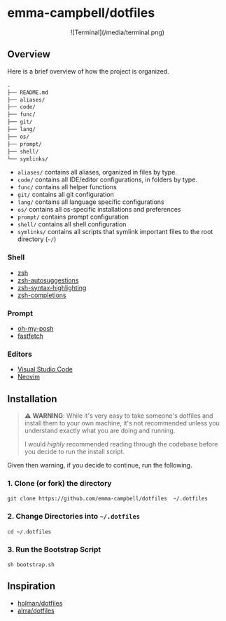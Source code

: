 # emma-campbell/dotfiles

<p align="center">
![Terminal](/media/terminal.png)
</p>

## Overview

Here is a brief overview of how the project is organized.

```sh
.
├── README.md
├── aliases/
├── code/
├── func/
├── git/
├── lang/
├── os/
├── prompt/
├── shell/
└── symlinks/
```

- `aliases/` contains all aliases, organized in files by type.
- `code/` contains all IDE/editor configurations, in folders by type.
- `func/` contains all helper functions
- `git/` contains all git configuration
- `lang/` contains all language specific configurations
- `os/` contains all os-specific installations and preferences
- `prompt/` contains prompt configuration
- `shell/` contains all shell configuration
- `symlinks/` contains all scripts that symlink important files to the root directory (`~/`)

### Shell

- [zsh](https://www.zsh.org/)
- [zsh-autosuggestions](https://github.com/zsh-users/zsh-autosuggestions)
- [zsh-syntax-highlighting](https://github.com/zsh-users/zsh-syntax-highlighting)
- [zsh-completions](https://github.com/zsh-users/zsh-completions)

### Prompt

- [oh-my-posh](https://ohmyposh.dev/)
- [fastfetch](https://github.com/fastfetch-cli/fastfetch)

### Editors

- [Visual Studio Code](https://code.visualstudio.com/)
- [Neovim](https://neovim.io/)

## Installation

> ⚠️ **WARNING**: While it's very easy to take someone's dotfiles and install them to your own machine, it's not recommended unless you understand exactly what you are doing and running.
>
> I would _highly_ recommended reading through the codebase before you decide to run the install script.

Given then warning, if you decide to continue, run the following.

### 1. Clone (or fork) the directory

```shell
git clone https://github.com/emma-campbell/dotfiles  ~/.dotfiles
```

### 2. Change Directories into `~/.dotfiles`

```shell
cd ~/.dotfiles
```

### 3. Run the Bootstrap Script

```
sh bootstrap.sh
```

## Inspiration

- [holman/dotfiles](https://github.com/holman/dotfiles)
- [alrra/dotfiles](https://github.com/alrra/dotfiles)
